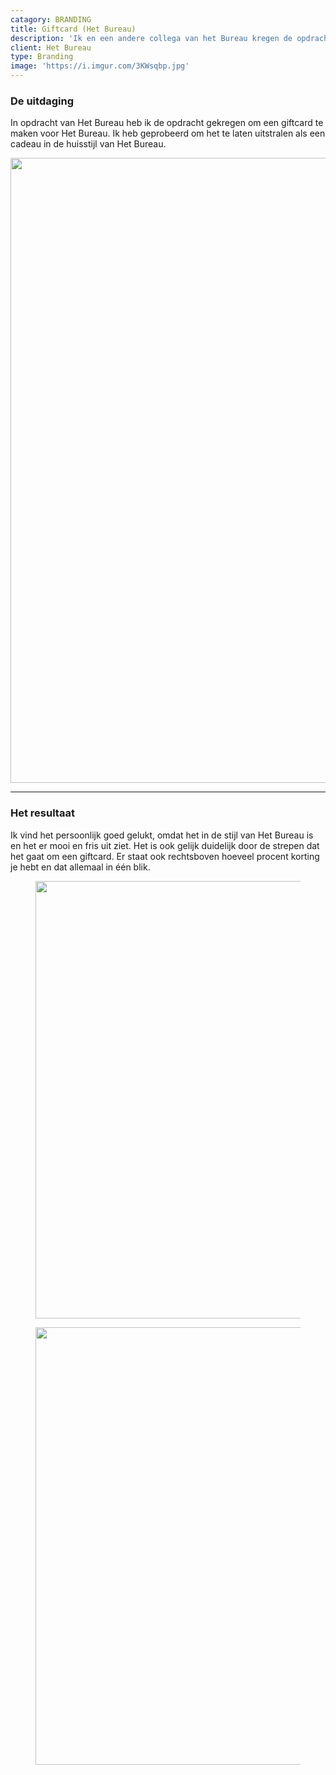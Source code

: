 ```yaml
---
catagory: BRANDING
title: Giftcard (Het Bureau)
description: 'Ik en een andere collega van het Bureau kregen de opdracht om een giftcard te maken voor het Bureau.'
client: Het Bureau
type: Branding
image: 'https://i.imgur.com/3KWsqbp.jpg'
---
```


### De uitdaging

In opdracht van Het Bureau heb ik de opdracht gekregen om een giftcard te maken voor Het Bureau. Ik heb geprobeerd om het te laten uitstralen als een cadeau in de huisstijl van Het Bureau.

<img width="1000"
            src="https://i.imgur.com/NGnkAHh.jpg"
            alt=""
        />

---

### Het resultaat

Ik vind het persoonlijk goed gelukt, omdat het in de stijl van Het Bureau is en het er mooi en fris uit ziet. Het is ook gelijk duidelijk door de strepen dat het gaat om een giftcard. Er staat ook rechtsboven hoeveel procent korting je hebt en dat allemaal in één blik.

<div class="image-row not-prose">
     <figure class="image-row-figure">
        <img width="700"
            src="https://i.imgur.com/3KWsqbp.jpg"
            alt=""
        />
    </figure>
    <figure class="image-row-figure">
        <img width="700"
            src="https://i.imgur.com/t193B2I.png"
            alt=""
        />
    </figure>
</div>
